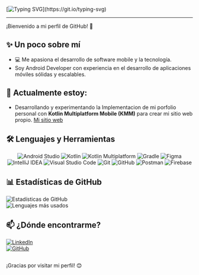 [![Typing SVG](https://readme-typing-svg.demolab.com?font=Roboto+Slab&size=30&pause=1000&center=true&width=435&lines=%F0%9F%91%8B+%C2%A1Hola!+Soy+Hern%C3%A1n...)](https://git.io/typing-svg)

<hr>

¡Bienvenido a mi perfil de GitHub! 🚀  


## ✨ Un poco sobre mí  
- 💻 Me apasiona el desarrollo de software mobile y la tecnología.  
-  Soy  Android Developer con experiencia en el desarrollo de aplicaciones móviles sólidas y escalables.

## 🌱 Actualmente estoy:
- Desarrollando y experimentando la Implementacion de mi porfolio personal con **Kotlin Multiplatform Mobile (KMM)** para crear mi sitio web propio.
  [Mi sitio web](https://portfolioweb-f82d8.web.app/)

## 🛠️ Lenguajes y Herramientas  

<div align="center">
  <img src="https://img.shields.io/badge/Android_Studio-3DDC84?style=for-the-badge&logo=android-studio&logoColor=white" alt="Android Studio" />
  <img src="https://img.shields.io/badge/Kotlin-7F52FF?style=for-the-badge&logo=kotlin&logoColor=white" alt="Kotlin" />
   <img src="https://img.shields.io/badge/Kotlin_Multiplatform-0095D5?style=for-the-badge&logo=kotlin&logoColor=white" alt="Kotlin Multiplatform" />
  <img src="https://img.shields.io/badge/Gradle-02303A?style=for-the-badge&logo=gradle&logoColor=white" alt="Gradle" />
  <img src="https://img.shields.io/badge/Figma-F24E1E?style=for-the-badge&logo=figma&logoColor=white" alt="Figma" />
  <img src="https://img.shields.io/badge/IntelliJ_IDEA-000000?style=for-the-badge&logo=intellij-idea&logoColor=white" alt="IntelliJ IDEA" />
  <img src="https://img.shields.io/badge/Visual_Studio_Code-007ACC?style=for-the-badge&logo=visual-studio-code&logoColor=white" alt="Visual Studio Code" />
  <img src="https://img.shields.io/badge/Git-F05032?style=for-the-badge&logo=git&logoColor=white" alt="Git" />
  <img src="https://img.shields.io/badge/GitHub-181717?style=for-the-badge&logo=github&logoColor=white" alt="GitHub" />
  <img src="https://img.shields.io/badge/Postman-FF6C37?style=for-the-badge&logo=postman&logoColor=white" alt="Postman" />
  <img src="https://img.shields.io/badge/Firebase-FFCA28?style=for-the-badge&logo=firebase&logoColor=black" alt="Firebase" />
</div>  

## 📊 Estadísticas de GitHub  
![Estadísticas de GitHub](https://github-readme-stats.vercel.app/api?username=hernanzala&show_icons=true&theme=radical)  
![Lenguajes más usados](https://github-readme-stats.vercel.app/api/top-langs/?username=hernanzala&layout=compact&theme=radical)  
## 📫 ¿Dónde encontrarme?  
[![LinkedIn](https://img.shields.io/badge/LinkedIn-0A66C2?style=for-the-badge&logo=linkedin&logoColor=white)](https://www.linkedin.com/in/hernan-zalazar)  
[![GitHub](https://img.shields.io/badge/GitHub-181717?style=for-the-badge&logo=github&logoColor=white)](https://github.com/hernanzala/)  

##
¡Gracias por visitar mi perfil! 😊  
